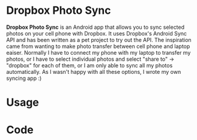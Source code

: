 # Dropbox Photo Sync

**Dropbox Photo Sync** is an Android app that allows you to sync selected photos on your cell phone with Dropbox. It uses Dropbox's Android Sync API and has been written as a pet project to try out the API. The inspiration came from wanting to make photo transfer between cell phone and laptop eaiser. Normally I have to connect my phone with my laptop to transfer my photos, or I have to select individual photos and select "share to" -> "dropbox" for each of them, or I am only able to sync all my photos automatically. As I wasn't happy with all these options, I wrote my own syncing app :)

# Usage

# Code